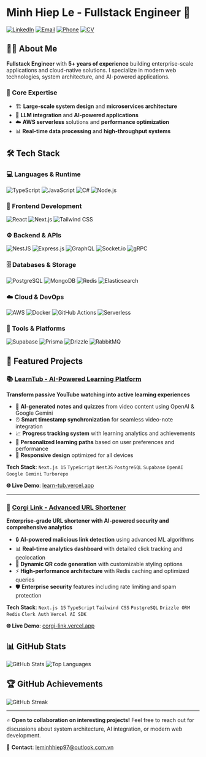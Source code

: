 # Minh Hiep Le - Fullstack Engineer 🚀

[![LinkedIn](https://img.shields.io/badge/LinkedIn-Connect-0077B5?style=for-the-badge&logo=linkedin&logoColor=white)](https://www.linkedin.com/in/minhhieple97)
[![Email](https://img.shields.io/badge/Email-Contact-D14836?style=for-the-badge&logo=gmail&logoColor=white)](mailto:leminhhiep97@outlook.com.vn)
[![Phone](https://img.shields.io/badge/Phone-%2B84889644797-25D366?style=for-the-badge&logo=whatsapp&logoColor=white)](tel:+84889644797)
[![CV](https://img.shields.io/badge/CV-Download-FF5722?style=for-the-badge&logo=googledrive&logoColor=white)](https://drive.google.com/file/d/1m9RloFtXc7wt0XfoObkphQxvSCjIV6QZ/view?usp=sharing)

## 👨‍💻 About Me

**Fullstack Engineer** with **5+ years of experience** building enterprise-scale applications and cloud-native solutions. I specialize in modern web technologies, system architecture, and AI-powered applications.

### 🎯 Core Expertise
- 🏗️ **Large-scale system design** and **microservices architecture**
- 🤖 **LLM integration** and **AI-powered applications**
- ☁️ **AWS serverless** solutions and **performance optimization**
- 📊 **Real-time data processing** and **high-throughput systems**

## 🛠️ Tech Stack

### 💻 Languages & Runtime
![TypeScript](https://img.shields.io/badge/TypeScript-007ACC?style=for-the-badge&logo=typescript&logoColor=white)
![JavaScript](https://img.shields.io/badge/JavaScript-F7DF1E?style=for-the-badge&logo=javascript&logoColor=black)
![C#](https://img.shields.io/badge/C%23-239120?style=for-the-badge&logo=c-sharp&logoColor=white)
![Node.js](https://img.shields.io/badge/Node.js-43853D?style=for-the-badge&logo=node.js&logoColor=white)

### 🎨 Frontend Development
![React](https://img.shields.io/badge/React-20232A?style=for-the-badge&logo=react&logoColor=61DAFB)
![Next.js](https://img.shields.io/badge/Next.js-000000?style=for-the-badge&logo=next.js&logoColor=white)
![Tailwind CSS](https://img.shields.io/badge/Tailwind_CSS-38B2AC?style=for-the-badge&logo=tailwind-css&logoColor=white)

### ⚙️ Backend & APIs
![NestJS](https://img.shields.io/badge/NestJS-E0234E?style=for-the-badge&logo=nestjs&logoColor=white)
![Express.js](https://img.shields.io/badge/Express.js-404D59?style=for-the-badge)
![GraphQL](https://img.shields.io/badge/GraphQL-E10098?style=for-the-badge&logo=graphql&logoColor=white)
![Socket.io](https://img.shields.io/badge/Socket.io-black?style=for-the-badge&logo=socket.io&badgeColor=010101)
![gRPC](https://img.shields.io/badge/gRPC-4285F4?style=for-the-badge&logo=grpc&logoColor=white)

### 🗄️ Databases & Storage
![PostgreSQL](https://img.shields.io/badge/PostgreSQL-316192?style=for-the-badge&logo=postgresql&logoColor=white)
![MongoDB](https://img.shields.io/badge/MongoDB-4EA94B?style=for-the-badge&logo=mongodb&logoColor=white)
![Redis](https://img.shields.io/badge/Redis-DC382D?style=for-the-badge&logo=redis&logoColor=white)
![Elasticsearch](https://img.shields.io/badge/Elasticsearch-005571?style=for-the-badge&logo=elasticsearch&logoColor=white)

### ☁️ Cloud & DevOps
![AWS](https://img.shields.io/badge/Amazon_AWS-232F3E?style=for-the-badge&logo=amazon-aws&logoColor=white)
![Docker](https://img.shields.io/badge/Docker-2496ED?style=for-the-badge&logo=docker&logoColor=white)
![GitHub Actions](https://img.shields.io/badge/GitHub_Actions-2088FF?style=for-the-badge&logo=github-actions&logoColor=white)
![Serverless](https://img.shields.io/badge/Serverless-FD5750?style=for-the-badge&logo=serverless&logoColor=white)

### 🔧 Tools & Platforms
![Supabase](https://img.shields.io/badge/Supabase-3ECF8E?style=for-the-badge&logo=supabase&logoColor=white)
![Prisma](https://img.shields.io/badge/Prisma-3982CE?style=for-the-badge&logo=Prisma&logoColor=white)
![Drizzle](https://img.shields.io/badge/Drizzle-C5F74F?style=for-the-badge&logo=drizzle&logoColor=black)
![RabbitMQ](https://img.shields.io/badge/Rabbitmq-FF6600?style=for-the-badge&logo=rabbitmq&logoColor=white)

## 🚀 Featured Projects

### 📚 [LearnTub - AI-Powered Learning Platform](https://github.com/minhhieple97/learn-tub)
**Transform passive YouTube watching into active learning experiences**

- 🤖 **AI-generated notes and quizzes** from video content using OpenAI & Google Gemini
- ⏰ **Smart timestamp synchronization** for seamless video-note integration
- 📈 **Progress tracking system** with learning analytics and achievements
- 🎯 **Personalized learning paths** based on user preferences and performance
- 📱 **Responsive design** optimized for all devices

**Tech Stack**: `Next.js 15` `TypeScript` `NestJS` `PostgreSQL` `Supabase` `OpenAI` `Google Gemini` `Turborepo`

**🌐 Live Demo**: [learn-tub.vercel.app](https://learn-tub.vercel.app)

---

### 🔗 [Corgi Link - Advanced URL Shortener](https://github.com/minhhieple97/corgi-link)
**Enterprise-grade URL shortener with AI-powered security and comprehensive analytics**

- 🔒 **AI-powered malicious link detection** using advanced ML algorithms
- 📊 **Real-time analytics dashboard** with detailed click tracking and geolocation
- 🎨 **Dynamic QR code generation** with customizable styling options
- ⚡ **High-performance architecture** with Redis caching and optimized queries
- 🛡️ **Enterprise security** features including rate limiting and spam protection

**Tech Stack**: `Next.js 15` `TypeScript` `Tailwind CSS` `PostgreSQL` `Drizzle ORM` `Redis` `Clerk Auth` `Vercel AI SDK`

**🌐 Live Demo**: [corgi-link.vercel.app](https://corgi-link.vercel.app/)

## 📊 GitHub Stats

![GitHub Stats](https://github-readme-stats.vercel.app/api?username=minhhieple97&show_icons=true&theme=radical&hide_border=true)
![Top Languages](https://github-readme-stats.vercel.app/api/top-langs/?username=minhhieple97&layout=compact&theme=radical&hide_border=true)

## 🏆 GitHub Achievements

![GitHub Streak](https://github-readme-streak-stats.herokuapp.com/?user=minhhieple97&theme=radical&hide_border=true)

---

⭐️ **Open to collaboration on interesting projects!** Feel free to reach out for discussions about system architecture, AI integration, or modern web development.

📧 **Contact**: [leminhhiep97@outlook.com.vn](mailto:leminhhiep97@outlook.com.vn)
